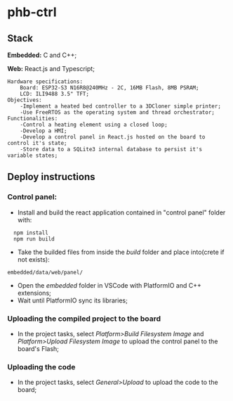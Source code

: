 # phb-ctrl

## Stack

**Embedded:** C and C++;

**Web:** React.js and Typescript;


    Hardware specifications:
        Board: ESP32-S3 N16R8@240MHz - 2C, 16MB Flash, 8MB PSRAM;
        LCD: ILI9488 3.5" TFT;
    Objectives:
        -Implement a heated bed controller to a 3DCloner simple printer;
        -Use FreeRTOS as the operating system and thread orchestrator;
    Functionalities:
        -Control a heating element using a closed loop;
        -Develop a HMI;
        -Develop a control panel in React.js hosted on the board to control it's state;
        -Store data to a SQLite3 internal database to persist it's variable states;

## Deploy instructions
### Control panel:
- Install and build the react application contained in "control panel" folder with:
```
  npm install
  npm run build
```

- Take the builded files from inside the *build* folder and place into(crete if not exists):
```
embedded/data/web/panel/
```

- Open the *embedded* folder in VSCode with PlatformIO and C++ extensions;
- Wait until PlatformIO sync its libraries;

### Uploading the compiled project to the board
- In the project tasks, select *Platform>Build Filesystem Image* and *Platform>Upload Filesystem Image* to upload the control panel to the board's Flash;

### Uploading the code
- In the project tasks, select *General>Upload* to upload the code to the board;
